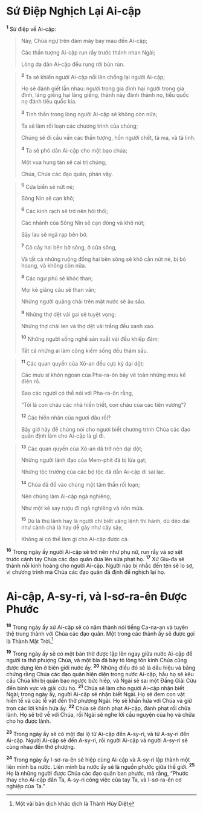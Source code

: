 # Sứ Ðiệp Nghịch Lại Ai-cập
<sup><b>1</b></sup> Sứ điệp về Ai-cập:


> Này, Chúa ngự trên đám mây bay mau đến Ai-cập;
> 
> Các thần tượng Ai-cập run rẩy trước thánh nhan Ngài;
> 
> Lòng dạ dân Ai-cập đều rụng rời bủn rủn.
>


> <sup><b>2</b></sup> Ta sẽ khiến người Ai-cập nổi lên chống lại người Ai-cập;
> 
> Họ sẽ đánh giết lẫn nhau: người trong gia đình hại người trong gia đình, láng giềng hại láng giềng, thành này đánh thành nọ, tiểu quốc nọ đánh tiểu quốc kia.
> 
> <sup><b>3</b></sup> Tinh thần trong lòng người Ai-cập sẽ không còn nữa;
> 
> Ta sẽ làm rối loạn các chương trình của chúng;
> 
> Chúng sẽ đi cầu vấn các thần tượng, hồn người chết, tà ma, và tà linh.
> 
> <sup><b>4</b></sup> Ta sẽ phó dân Ai-cập cho một bạo chúa;
> 
> Một vua hung tàn sẽ cai trị chúng;
> 
> Chúa, Chúa các đạo quân, phán vậy.
>


> <sup><b>5</b></sup> Cửa biển sẽ nứt nẻ;
> 
> Sông Nin sẽ cạn khô;
> 
> <sup><b>6</b></sup> Các kinh rạch sẽ trở nên hôi thối;
> 
> Các nhánh của Sông Nin sẽ cạn dòng và khô nứt;
> 
> Sậy lau sẽ ngã rạp bên bờ.
> 
> <sup><b>7</b></sup> Cỏ cây hai bên bờ sông, ở cửa sông,
> 
> Và tất cả những ruộng đồng hai bên sông sẽ khô cằn nứt nẻ, bị bỏ hoang, và không còn nữa.
> 
> <sup><b>8</b></sup> Các ngư phủ sẽ khóc than;
> 
> Mọi kẻ giăng câu sẽ than vãn;
> 
> Những người quăng chài trên mặt nước sẽ âu sầu.
> 
> <sup><b>9</b></sup> Những thợ dệt vải gai sẽ tuyệt vọng;
> 
> Những thợ chải len và thợ dệt vải trắng đều xanh xao.
> 
> <sup><b>10</b></sup> Những người sống nghề sản xuất vải đều khiếp đảm;
> 
> Tất cả những ai làm công kiếm sống đều thảm sầu.
>


> <sup><b>11</b></sup> Các quan quyền của Xô-an đều cực kỳ dại dột;
> 
> Các mưu sĩ khôn ngoan của Pha-ra-ôn bày vẽ toàn những mưu kế điên rồ.
> 
> Sao các ngươi có thể nói với Pha-ra-ôn rằng,
> 
> “Tôi là con cháu các nhà hiền triết, con cháu của các tiên vương”?
> 
> <sup><b>12</b></sup> Các hiền nhân của ngươi đâu rồi?
> 
> Bây giờ hãy để chúng nói cho ngươi biết chương trình Chúa các đạo quân định làm cho Ai-cập là gì đi.
>


> <sup><b>13</b></sup> Các quan quyền của Xô-an đã trở nên dại dột;
> 
> Những người lãnh đạo của Mem-phít đã bị lừa gạt;
> 
> Những tộc trưởng của các bộ tộc đã dẫn Ai-cập đi sai lạc.
> 
> <sup><b>14</b></sup> Chúa đã đổ vào chúng một tâm thần rối loạn;
> 
> Nên chúng làm Ai-cập ngả nghiêng,
> 
> Như một kẻ say rượu đi ngả nghiêng và nôn mửa.
> 
> <sup><b>15</b></sup> Dù là thủ lãnh hay là người chỉ biết vâng lệnh thi hành, dù dẻo dai như cành chà là hay dễ gãy như cây sậy,
> 
> Không ai có thể làm gì cho Ai-cập được cả.
>

<sup><b>16</b></sup> Trong ngày ấy người Ai-cập sẽ trở nên như phụ nữ, run rẩy và sợ sệt trước cánh tay Chúa các đạo quân đưa lên sửa phạt họ. <sup><b>17</b></sup> Xứ Giu-đa sẽ thành nỗi kinh hoàng cho người Ai-cập. Người nào bị nhắc đến tên sẽ lo sợ, vì chương trình mà Chúa các đạo quân đã định để nghịch lại họ.


# Ai-cập, A-sy-ri, và I-sơ-ra-ên Ðược Phước
<sup><b>18</b></sup> Trong ngày ấy xứ Ai-cập sẽ có năm thành nói tiếng Ca-na-an và tuyên thệ trung thành với Chúa các đạo quân. Một trong các thành ấy sẽ được gọi là Thành Mặt Trời.[^1]

<sup><b>19</b></sup> Trong ngày ấy sẽ có một bàn thờ được lập lên ngay giữa nước Ai-cập để người ta thờ phượng Chúa, và một bia đá bày tỏ lòng tôn kính Chúa cũng được dựng lên ở biên giới nước ấy. <sup><b>20</b></sup> Những điều đó sẽ là dấu hiệu và bằng chứng rằng Chúa các đạo quân hiện diện trong nước Ai-cập, hầu họ sẽ kêu cầu Chúa khi bị quân bạo ngược bức hiếp, và Ngài sẽ sai một Ðấng Giải Cứu đến binh vực và giải cứu họ. <sup><b>21</b></sup> Chúa sẽ làm cho người Ai-cập nhận biết Ngài; trong ngày ấy, người Ai-cập sẽ nhận biết Ngài. Họ sẽ đem con vật hiến tế và các lễ vật đến thờ phượng Ngài. Họ sẽ khấn hứa với Chúa và giữ trọn các lời khấn hứa ấy. <sup><b>22</b></sup> Chúa sẽ đánh phạt Ai-cập, đánh phạt rồi chữa lành. Họ sẽ trở về với Chúa, rồi Ngài sẽ nghe lời cầu nguyện của họ và chữa cho họ được lành.

<sup><b>23</b></sup> Trong ngày ấy sẽ có một đại lộ từ Ai-cập đến A-sy-ri, và từ A-sy-ri đến Ai-cập. Người Ai-cập sẽ đến A-sy-ri, rồi người Ai-cập và người A-sy-ri sẽ cùng nhau đến thờ phượng.

<sup><b>24</b></sup> Trong ngày ấy I-sơ-ra-ên sẽ hiệp cùng Ai-cập và A-sy-ri lập thành một liên minh ba nước. Liên minh ba nước ấy sẽ là nguồn phước giữa thế giới. <sup><b>25</b></sup> Họ là những người được Chúa các đạo quân ban phước, mà rằng, “Phước thay cho Ai-cập dân Ta, A-sy-ri công việc của tay Ta, và I-sơ-ra-ên cơ nghiệp của Ta.”

[^1]: Một vài bản dịch khác dịch là Thành Hủy Diệt